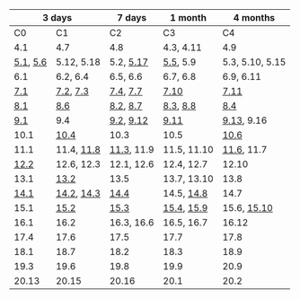 <table>
    <thead>
        <tr>
            <th colspan="2">3 days</th>
            <th>7 days</th>
            <th>1 month</th>
            <th>4 months</th>
        </tr>
    </thead>
    <tbody>
        <tr>
            <td>C0</td>
            <td>C1</td>
            <td>C2</td>
            <td>C3</td>
            <td>C4</td>
        </tr>
        <tr>
            <td>4.1</td>
            <td>4.7</td>
            <td>4.8</td>
            <td>4.3, 4.11</td>
            <td>4.9</td>
        </tr>
        <tr>
            <td><a href="https://leetcode.com/problems/sort-colors/">5.1</a>, <a href="https://leetcode.com/problems/best-time-to-buy-and-sell-stock/">5.6</a></td>
            <td>5.12, 5.18</td>
            <td>5.2, <a href="https://leetcode.com/problems/valid-sudoku/">5.17</a></td>
            <td><a href="https://leetcode.com/problems/remove-duplicates-from-sorted-array/">5.5</a>, 5.9</td>
            <td>5.3, 5.10, 5.15</td>
        </tr>
        <tr>
            <td>6.1 </td>
            <td>6.2, 6.4 </td>
            <td>6.5, 6.6 </td>
            <td>6.7, 6.8 </td>
            <td>6.9, 6.11 </td>
        </tr>
        <tr>
            <td><a href="https://leetcode.com/problems/merge-two-sorted-lists">7.1</a></td>
            <td><a href="https://leetcode.com/problems/reverse-linked-list">7.2</a>, <a href="https://leetcode.com/problems/linked-list-cycle-ii/">7.3</a></td>
            <td><a href="https://leetcode.com/problems/intersection-of-two-linked-lists/">7.4</a>, <a href="https://leetcode.com/problems/remove-nth-node-from-end-of-list/">7.7</a></td>
            <td><a href="https://leetcode.com/problems/odd-even-linked-list/">7.10</a></td>
            <td> <a href="https://leetcode.com/problems/palindrome-linked-list/">7.11</a></td>
        </tr>
        <tr>
            <td><a href="https://leetcode.com/problems/min-stack/">8.1</a></td>
            <td><a href="https://leetcode.com/problems/binary-tree-level-order-traversal/">8.6</a></td>
            <td><a href="https://leetcode.com/problems/evaluate-reverse-polish-notation/">8.2</a>, <a href="https://leetcode.com/problems/design-circular-queue/">8.7</a></td>
            <td><a href="https://leetcode.com/problems/valid-parentheses/">8.3</a>, <a href="https://leetcode.com/problems/implement-queue-using-stacks/">8.8</a></td>
            <td><a href="https://leetcode.com/problems/simplify-path/">8.4</a></td>
        </tr>
        <tr>
            <td><a href="https://leetcode.com/problems/balanced-binary-tree/">9.1</a></td>
            <td>9.4</td>
            <td><a href="https://leetcode.com/problems/symmetric-tree/">9.2</a>, <a href="https://leetcode.com/problems/construct-binary-tree-from-preorder-and-inorder-traversal/">9.12</a></td>
            <td><a href="https://leetcode.com/problems/binary-tree-inorder-traversal/">9.11</a></td>
            <td><a href="https://leetcode.com/problems/recover-a-tree-from-preorder-traversal/">9.13</a>, 9.16</td>
        </tr>
        <tr>
            <td>10.1</td>
            <td><a href="https://leetcode.com/problems/k-closest-points-to-origin/">10.4</a></td>
            <td>10.3</td>
            <td>10.5</td>
            <td><a href="https://leetcode.com/problems/find-median-from-data-stream/">10.6</a></td>
        </tr>
        <tr>
            <td>11.1</td>
            <td>11.4, <a href="https://leetcode.com/problems/kth-largest-element-in-an-array">11.8</a></td>
            <td><a href="https://leetcode.com/problems/search-in-rotated-sorted-array">11.3</a>, 11.9</td>
            <td>11.5, 11.10 </td>
            <td><a href="https://leetcode.com/problems/search-a-2d-matrix-ii/">11.6</a>, 11.7</td>
        </tr>
        <tr>
            <td><a href="https://leetcode.com/problems/ransom-note/">12.2</a></td>
            <td>12.6, 12.3</td>
            <td>12.1, 12.6</td>
            <td>12.4, 12.7</td>
            <td>12.10</td>
        </tr>
        <tr>
            <td>13.1</td>
            <td><a href="https://leetcode.com/problems/merge-sorted-array">13.2</a></td>
            <td>13.5</td>
            <td>13.7, 13.10</td>
            <td>13.8</td>
        </tr>
        <tr>
            <td><a href="https://leetcode.com/problems/validate-binary-search-tree">14.1</a></td>
            <td><a href="https://leetcode.com/problems/inorder-successor-in-bst">14.2</a>, <a href="">14.3</a></td>
            <td><a href="https://leetcode.com/problems/lowest-common-ancestor-of-a-binary-search-tree/">14.4</a></td>
            <td>14.5</a>, <a href="https://leetcode.com/problems/convert-sorted-array-to-binary-search-tree">14.8</a></td>
            <td>14.7</td>
        </tr>
        <tr>
            <td>15.1</td>
            <td><a href="https://leetcode.com/problems/n-queens/">15.2</a></td>
            <td><a href="https://leetcode.com/problems/permutations/">15.3</a></td>
            <td><a href="https://leetcode.com/problems/subsets/">15.4</a>, <a href="https://leetcode.com/problems/sudoku-solver">15.9</a></td>
            <td>15.6</a>, <a href="https://leetcode.com/problems/gray-code/">15.10</a></td>
        </tr>
        <tr>
            <td>16.1</td>
            <td>16.2</td>
            <td>16.3, 16.6</td>
            <td>16.5, 16.7</td>
            <td>16.12</td>
        </tr>
        <tr>
            <td>17.4</td>
            <td>17.6</td>
            <td>17.5</td>
            <td>17.7</td>
            <td>17.8</td>
        </tr>
        <tr>
            <td>18.1</td>
            <td>18.7</td>
            <td>18.2</td>
            <td>18.3</td>
            <td>18.9</td>
        </tr>
        <tr>
            <td>19.3</td>
            <td>19.6</td>
            <td>19.8</td>
            <td>19.9</td>
            <td>20.9</td>
        </tr>
        <tr>
            <td>20.13</td>
            <td>20.15</td>
            <td>20.16</td>
            <td>20.1</td>
            <td>20.2</td>
        </tr>
    </tbody>
</table>

